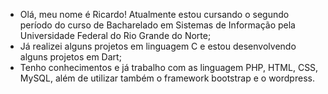 - Olá, meu nome é Ricardo! Atualmente estou cursando o segundo período do curso de Bacharelado em Sistemas de Informação pela Universidade Federal do Rio Grande do Norte;
- Já realizei alguns projetos em linguagem C e estou desenvolvendo alguns projetos em Dart;
- Tenho conhecimentos e já trabalho com as linguagem PHP, HTML, CSS, MySQL, além de utilizar também o framework bootstrap e o wordpress.

<!---
ricsjs/ricsjs is a ✨ special ✨ repository because its `README.md` (this file) appears on your GitHub profile.
You can click the Preview link to take a look at your changes.
--->
